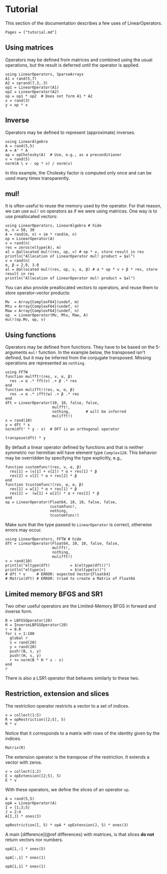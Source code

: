 # Tutorial

This section of the documentation describes a few uses of LinearOperators.

```@contents
Pages = ["tutorial.md"]
```

## Using matrices

Operators may be defined from matrices and combined using the usual operations, but the result is deferred until the operator is applied.

```@example ex1
using LinearOperators, SparseArrays
A1 = rand(5,7)
A2 = sprand(7,3,.3)
op1 = LinearOperator(A1)
op2 = LinearOperator(A2)
op = op1 * op2  # Does not form A1 * A2
x = rand(3)
y = op * x
```

## Inverse

Operators may be defined to represent (approximate) inverses.

```@example ex1
using LinearAlgebra
A = rand(5,5)
A = A' * A
op = opCholesky(A)  # Use, e.g., as a preconditioner
v = rand(5)
norm(A \ v - op * v) / norm(v)
```
In this example, the Cholesky factor is computed only once and can be used many times transparently.

## mul!

It is often useful to reuse the memory used by the operator. 
For that reason, we can use `mul!` on operators as if we were using matrices.
One way is to use preallocated vectors:

```@example ex2
using LinearOperators, LinearAlgebra # hide
m, n = 50, 30
A = rand(m, n) + im * rand(m, n)
op = LinearOperator(A)
v = rand(n)
res = zeros(eltype(A), m)
al = @allocated mul!(res, op, v) # op * v, store result in res
println("Allocation of LinearOperator mul! product = $al")
v = rand(n)
α, β = 2.0, 3.0
al = @allocated mul!(res, op, v, α, β) # α * op * v + β * res, store result in res
println("Allocation of LinearOperator mul! product = $al")
```

You can also provide preallocated vectors to operators, and reuse them to store operator-vector products:
```@example ex2
Mv  = Array{ComplexF64}(undef, m)
Mtu = Array{ComplexF64}(undef, n)
Maw = Array{ComplexF64}(undef, n)
op  = LinearOperator(Mv, Mtu, Maw, A)
mul!(op.Mv, op, v)
```

## Using functions

Operators may be defined from functions. They have to be based on the 5-arguments `mul!` function.
In the example below, the transposed isn't defined, but it may be inferred from the conjugate transposed. 
Missing operations are represented as `nothing`.

```@example ex1
using FFTW
function mulfft!(res, v, α, β)
  res .= α .* fft(v) .+ β .* res
end
function mulifft!(res, w, α, β)
  res .= α .* ifft(w) .+ β .* res
end
dft = LinearOperator(10, 10, false, false,
                     mulfft!,
                     nothing,       # will be inferred
                     mulifft!)
x = rand(10)
y = dft * x
norm(dft' * y - x)  # DFT is an orthogonal operator
```
```@example ex1
transpose(dft) * y
```

By default a linear operator defined by functions and that is neither symmetric
nor hermitian will have element type `Complex128`.
This behavior may be overridden by specifying the type explicitly, e.g.,
```@example ex1
function customfunc!(res, v, α, β)
  res[1] = (v[1] + v[2]) * α + res[1] * β
  res[2] = v[2] * α + res[2] * β
end
function tcustomfunc!(res, w, α, β)
  res[1] = w[1] * α + res[1] * β
  res[2] =  (w[1] + w[2]) * α + res[2] * β
end
op = LinearOperator(Float64, 10, 10, false, false,
                    customfunc!,
                    nothing,
                    tcustomfunc!)
```
Make sure that the type passed to `LinearOperator` is correct, otherwise errors may occur.
```@example ex1
using LinearOperators, FFTW # hide
dft = LinearOperator(Float64, 10, 10, false, false,
                     mulfft!,
                     nothing,
                     mulifft!)
v = rand(10)
println("eltype(dft)         = $(eltype(dft))")
println("eltype(v)           = $(eltype(v))")
# dft * v     # ERROR: expected Vector{Float64}
# Matrix(dft) # ERROR: tried to create a Matrix of Float64
``` 

## Limited memory BFGS and SR1

Two other useful operators are the Limited-Memory BFGS in forward and inverse form.

```@example ex1
B = LBFGSOperator(20)
H = InverseLBFGSOperator(20)
r = 0.0
for i = 1:100
  global r
  s = rand(20)
  y = rand(20)
  push!(B, s, y)
  push!(H, s, y)
  r += norm(B * H * s - s)
end
r
```

There is also a LSR1 operator that behaves similarly to these two.

## Restriction, extension and slices

The restriction operator restricts a vector to a set of indices.
```@example ex1
v = collect(1:5)
R = opRestriction([2;5], 5)
R * v
```
Notice that it corresponds to a matrix with rows of the identity given by the
indices.
```@example ex1
Matrix(R)
```

The extension operator is the transpose of the restriction. It extends a vector
with zeros.
```@example ex1
v = collect(1:2)
E = opExtension([2;5], 5)
E * v
```

With these operators, we define the slices of an operator `op`.
```@example ex1
A = rand(5,5)
opA = LinearOperator(A)
I = [1;3;5]
J = 2:4
A[I,J] * ones(3)
```

```@example ex1
opRestriction(I, 5) * opA * opExtension(J, 5) * ones(3)
```

A main [difference](@ref differences) with matrices, is that slices **do not** return vectors nor
numbers.
```@example ex1
opA[1,:] * ones(5)
```
```@example ex1
opA[:,1] * ones(1)
```
```@example ex1
opA[1,1] * ones(1)
```
